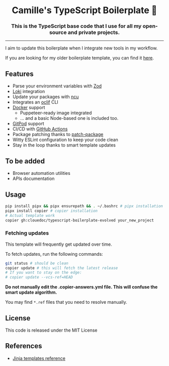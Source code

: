 <h1 align="center">
	 Camille's TypeScript Boilerplate 🥘
</h1>

<h3 align="center">
	This is the TypeScript base code that I use for all my open-source and private projects.
</h3>

---

I aim to update this boilerplate when I integrate new tools in my workflow.

If you are looking for my older boilerplate template, you can find it [here](https://github.com/clouedoc/typescript-boilerplate-archive).

## Features

- Parse your environment variables with [Zod](https://github.com/colinhacks/zod)
- [Loki](https://github.com/grafana/loki/) integration
- Update your packages with [ncu](https://github.com/raineorshine/npm-check-updates)
- Integrates an [oclif](https://github.com/oclif/oclif) CLI
- [Docker](https://www.docker.com/) support
  - Puppeteer-ready image integrated
  - ... and a basic Node-based one is included too.
- [GitPod](https://gitpod.io) support
- CI/CD with [GitHub Actions](https://docs.github.com/en/actions)
- Package patching thanks to [patch-package](https://github.com/ds300/patch-package)
- Witty ESLint configuration to keep your code clean
- Stay in the loop thanks to smart template updates

## To be added

- Browser automation utilities
- APIs documentation

## Usage

```bash
pip install pipx && pipx ensurepath && . ~/.bashrc # pipx installation
pipx install copier # copier installation
# Actual template work
copier gh:clouedoc/typescript-boilerplate-evolved your_new_project
```

### Fetching updates

This template will frequently get updated over time.

To fetch updates, run the following commands:

```bash
git status # should be clean
copier update # this will fetch the latest release
# If you want to stay on the edge:
# copier update --vcs-ref=HEAD
```

**Do not manually edit the .copier-answers.yml file. This will confuse the smart update algorithm.**

You may find `*.ref` files that you need to resolve manually.

## License

This code is released under the MIT License

## References

- [Jinja templates reference](https://jinja.palletsprojects.com/en/3.1.x/templates/#list-of-control-structures)
